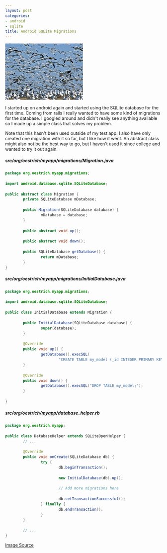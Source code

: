 ```yaml
---
layout: post
categories:
- android
- sqlite
title: Android SQLite Migrations
---
```


<img class="float-img" alt="Migrating birds" src="/images/bird_migrations.jpg" />

I started up on android again and started using the SQLite database for the first time. Coming from rails I really wanted to have some kind of migrations for the database. I googled around and didn't really see anything available so I made up a simple class that solves my problem.

Note that this hasn't been used outside of my test app. I also have only created one migration with it so far, but I like how it went. An abstract class might also not be the best way to go, but I haven't used it since college and wanted to try it out again.

##### src/org/oestrich/myapp/migrations/Migration.java
```java
package org.oestrich.myapp.migrations;

import android.database.sqlite.SQLiteDatabase;

public abstract class Migration {
        private SQLiteDatabase mDatabase;

        public Migration(SQLiteDatabase database) {
                mDatabase = database;
        }

        public abstract void up();

        public abstract void down();

        public SQLiteDatabase getDatabase() {
                return mDatabase;
        }
}
```

##### src/org/oestrich/myapp/migrations/InitialDatabase.java
```java
package org.oestrich.myapp.migrations;

import android.database.sqlite.SQLiteDatabase;

public class InitialDatabase extends Migration {

        public InitialDatabase(SQLiteDatabase database) {
                super(database);
        }

        @Override
        public void up() {
                getDatabase().execSQL(
                        "CREATE TABLE my_model (_id INTEGER PRIMARY KEY AUTOINCREMENT);");
        }

        @Override
        public void down() {
                getDatabase().execSQL("DROP TABLE my_model;");
        }

}
```

##### src/org/oestrich/myapp/database_helper.rb
```java
package org.oestrich.myapp;

public class DatabaseHelper extends SQLiteOpenHelper {
        // ...

        @Override
        public void onCreate(SQLiteDatabase db) {
                try {
                        db.beginTransaction();

                        new InitialDatabase(db).up();

                        // Add more migrations here

                        db.setTransactionSuccessful();
                } finally {
                        db.endTransaction();
                }
        }

        // ...
}
```

[Image Source](http://www.flickr.com/photos/rwjensen/3482243965/)
